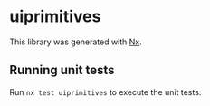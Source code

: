 # uiprimitives

This library was generated with [Nx](https://nx.dev).

## Running unit tests

Run `nx test uiprimitives` to execute the unit tests.
